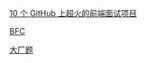 

[10 个 GitHub 上超火的前端面试项目](https://juejin.cn/post/6895752757534261256)

[BFC](https://zhuanlan.zhihu.com/p/25321647)

[大厂题](https://q.shanyue.tech/fe/)
